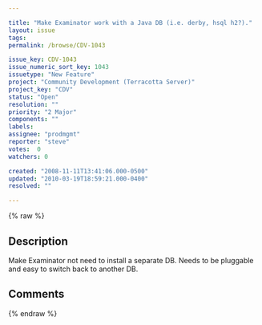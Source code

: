 ```yaml
---

title: "Make Examinator work with a Java DB (i.e. derby, hsql h2?)."
layout: issue
tags: 
permalink: /browse/CDV-1043

issue_key: CDV-1043
issue_numeric_sort_key: 1043
issuetype: "New Feature"
project: "Community Development (Terracotta Server)"
project_key: "CDV"
status: "Open"
resolution: ""
priority: "2 Major"
components: ""
labels: 
assignee: "prodmgmt"
reporter: "steve"
votes:  0
watchers: 0

created: "2008-11-11T13:41:06.000-0500"
updated: "2010-03-19T18:59:21.000-0400"
resolved: ""

---
```




{% raw %}



## Description

<div markdown="1" class="description">

Make Examinator not need to install a separate DB. Needs to be pluggable and easy to switch back to another DB.

</div>

## Comments



{% endraw %}
